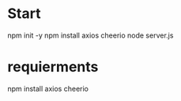 # Start
npm init -y
npm install axios cheerio
node server.js

# requierments 
npm install axios cheerio
